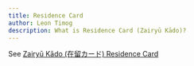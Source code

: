 ```yaml
---
title: Residence Card
author: Leon Timog
description: What is Residence Card (Zairyū Kādo)?
---
```

See [Zairyū Kādo (在留カード) Residence Card](../zairyu-kado-residence-card)